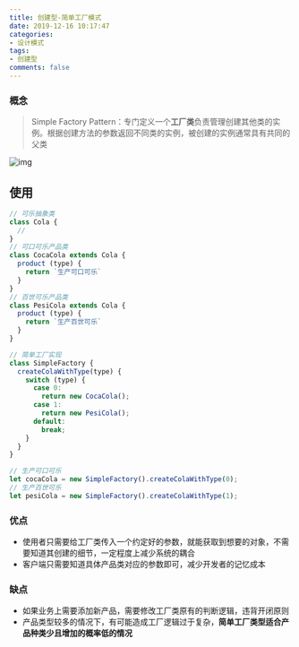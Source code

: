 ```yaml
---
title: 创建型-简单工厂模式
date: 2019-12-16 10:17:47
categories:
- 设计模式
tags:
- 创建型
comments: false
---
```


### 概念

> Simple Factory Pattern：专门定义一个**工厂类**负责管理创建其他类的实例。根据创建方法的参数返回不同类的实例，被创建的实例通常具有共同的父类

![img](https://raw.githubusercontent.com/xietao3/Study-Plan/master/DesignPatterns/src/%E7%AE%80%E5%8D%95%E5%B7%A5%E5%8E%82.png)



## 使用

```js
// 可乐抽象类
class Cola {    
  // 
}
// 可口可乐产品类
class CocaCola extends Cola {
  product (type) {
    return `生产可口可乐` 
  }
}
// 百世可乐产品类
class PesiCola extends Cola {
  product (type) {
    return `生产百世可乐` 
  }
}

// 简单工厂实现
class SimpleFactory {
  createColaWithType(type) {
    switch (type) {
      case 0:
        return new CocaCola();
      case 1:
        return new PesiCola();
      default:
        break;
    }
  }
}

// 生产可口可乐
let cocaCola = new SimpleFactory().createColaWithType(0);
// 生产百世可乐
let pesiCola = new SimpleFactory().createColaWithType(1);
```



### 优点

- 使用者只需要给工厂类传入一个约定好的参数，就能获取到想要的对象，不需要知道其创建的细节，一定程度上减少系统的耦合
- 客户端只需要知道具体产品类对应的参数即可，减少开发者的记忆成本



### 缺点

- 如果业务上需要添加新产品，需要修改工厂类原有的判断逻辑，违背开闭原则
- 产品类型较多的情况下，有可能造成工厂逻辑过于复杂，**简单工厂类型适合产品种类少且增加的概率低的情况**